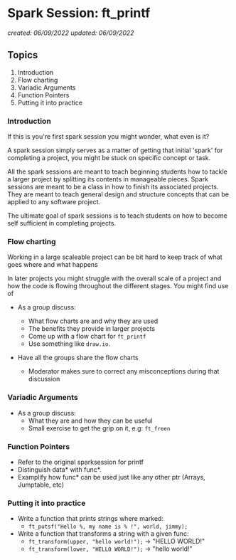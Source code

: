 # Spark Session: ft_printf
*created: 06/09/2022*
*updated: 06/09/2022*

## Topics

1. Introduction
2. Flow charting
3. Variadic Arguments
4. Function Pointers
5. Putting it into practice

### Introduction

If this is you're first spark session you might wonder, what even is it?

A spark session simply serves as a matter of getting that initial 'spark' for
completing a project, you might be stuck on specific concept or task.

All the spark sessions are meant to teach beginning students how to tackle a larger 
project by splitting its contents in manageable pieces. Spark sessions are meant to be 
a class in how to finish its associated projects. They are meant to teach general design 
and structure concepts that can be applied to any software project.

The ultimate goal of spark sessions is to teach students on how to become self sufficient in completing projects.

### Flow charting

Working in a large scaleable project can be bit hard to keep track of what goes where and what happens 

In later projects you might struggle with the overall scale of a project and how the code is flowing throughout the different stages. You might find use of 

- As a group discuss:
    - What flow charts are and why they are used
    - The benefits they provide in larger projects
    - Come up with a flow chart for `ft_printf`
    - Use something like `draw.io`.

- Have all the groups share the flow charts
    - Moderator makes sure to correct any misconceptions during that discussion

### Variadic Arguments

- As a group discuss:
    - What they are and how they can be useful
    - Small exercise to get the grip on it, e.g: `ft_freen`

### Function Pointers

- Refer to the original sparksession for printf
- Distinguish data* with func*.
- Examplify how func* can be used just like any other ptr (Arrays, Jumptable, etc)

### Putting it into practice

- Write a function that prints strings where marked:
    - `ft_putsf("Hello %, my name is % !", world, jimmy);`
- Write a function that transforms a string with a given func:
    - `ft_transform(upper, "hello world!");` -> "HELLO WORLD!"
    - `ft_transform(lower, "HELLO WORLD!");` -> "hello world!"